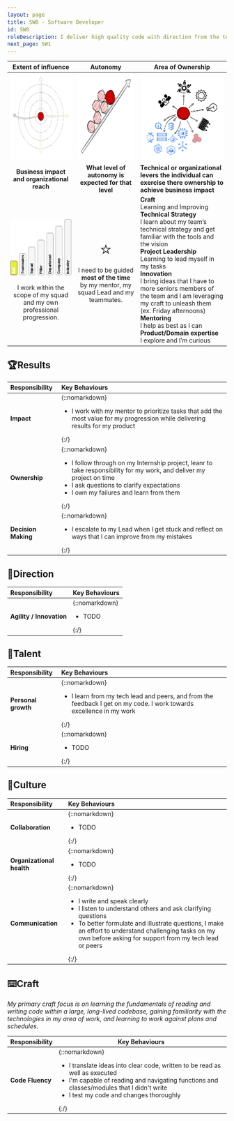 ```yaml
---
layout: page
title: SW0 - Software Developer
id: SW0
roleDescription: I deliver high quality code with direction from the team
next_page: SW1
---
```


|                  Extent of influence<br />                   |                        Autonomy<br />                        | Area of Ownership<br />                                      |
| :----------------------------------------------------------: | :----------------------------------------------------------: | ------------------------------------------------------------ |
| <img src="./../assets/Influence.png" alt="influence" style="height: 200px; align: center" /> | <img src="./../assets/Autonomy.png" alt="Autonomy" style="height: 200px; align: center" /> | <img src="./../assets/Ownership.png" alt="ownership" style="height: 200px; align: center" /> |
|         **Business impact and organizational reach**         |    **What level of autonomy is expected for that level**     | **Technical or organizational levers the individual can exercise there ownership to achieve business impact** |
| ![extent0](./..\assets\level0\extent0.png)<br /><br />I work within the scope of my squad and my own professional progression. | <span style="font-size: 40px">⭐</span><br />I need to be guided **most of the time** by my mentor, my squad Lead and my teammates. | **<span class="oo-badge oo-gd-blue">Craft</span>**<br />Learning and Improving<br />**<span class="oo-badge oo-gd-yellow">Technical Strategy</span>**<br />I learn about my team’s technical strategy and get familiar with the tools and the vision<br />**<span class="oo-badge oo-gd-red">Project Leadership</span>**<br />Learning to lead myself in my tasks<br />**<span class="oo-badge oo-gd-green">Innovation</span>**<br />I bring ideas that I have to more seniors members of the team and I am leveraging my craft to unleash them (ex. Friday afternoons)<br />**<span class="oo-badge oo-gd-orange">Mentoring</span>**<br />I help as best as I can<br />**<span class="oo-badge oo-gd-grey">Product/Domain expertise</span>**<br />I explore and I’m curious |

## 🏆Results

| **Responsibility**  | **Key Behaviours** |
| :------------------- |:-------------------|
| **Impact**| {::nomarkdown}<ul><li>I work with my mentor to prioritize tasks that add the most value for my progression while delivering results for my product</li></ul>{:/} |
| **Ownership**| {::nomarkdown}<ul><li>I follow through on my Internship project, leanr to take responsibility for my work, and deliver my project on time<br /><li>I ask questions to clarify expectations<br /><li>I own my failures and learn from them</li></ul>{:/} |
| **Decision Making**| {::nomarkdown}<ul><li> I escalate to my Lead when I get stuck and reflect on ways that I can improve from my mistakes </li></ul>{:/} |

## 🌟Direction

| **Responsibility**       | **Key Behaviours** |
| :----------------------- |:-------------------|
| **Agility / Innovation** | {::nomarkdown}<ul><li>TODO </li></ul>{:/}                 |

## 🌳Talent

| **Responsibility**  | **Key Behaviours**                                                                                                                                        |
| :------------------ |:----------------------------------------------------------------------------------------------------------------------------------------------------------|
| **Personal growth** | {::nomarkdown}<ul><li> I learn from my tech lead and peers, and from the feedback I get on my code. I work towards excellence in my work</li></ul>{:/}      |
| **Hiring**          | {::nomarkdown}<ul><li>TODO </li></ul>{:/}                                                                                                                 |

## 🌳Culture

| **Responsibility**        | **Key Behaviours**                                                                                                                                                                                                                                                                                     |
| :------------------------ |:-------------------------------------------------------------------------------------------------------------------------------------------------------------------------------------------------------------------------------------------------------------------------------------------------------|
| **Collaboration**         | {::nomarkdown}<ul><li>TODO </li></ul>{:/}                                                                                                                                                                                                                                                              |
| **Organizational health** | {::nomarkdown}<ul><li>TODO </li></ul>{:/}                                                                                                                                                                                                                                                              |
| **Communication**         | {::nomarkdown}<ul><li>I write and speak clearly<br /><li>I listen to understand others and ask clarifying questions<br /><li>To better formulate and illustrate questions, I make an effort to understand challenging tasks on my own before asking for support from my tech lead or peers</li></ul>{:/} |

## ⌨️Craft

*My primary craft focus is on learning the fundamentals of reading and writing code within a large, long-lived codebase, gaining familiarity with the technologies in my area of work, and learning to work against plans and schedules.*

| **Responsibility** | **Key Behaviours** |
| :----------------- |--------------------|
| **Code Fluency**   | {::nomarkdown}<ul><li>I translate ideas into clear code, written to be read as well as executed<br /><li>I'm capable of reading and navigating functions and classes/modules that I didn't write<br /><li>I test my code and changes thoroughly</li></ul>{:/}                |
